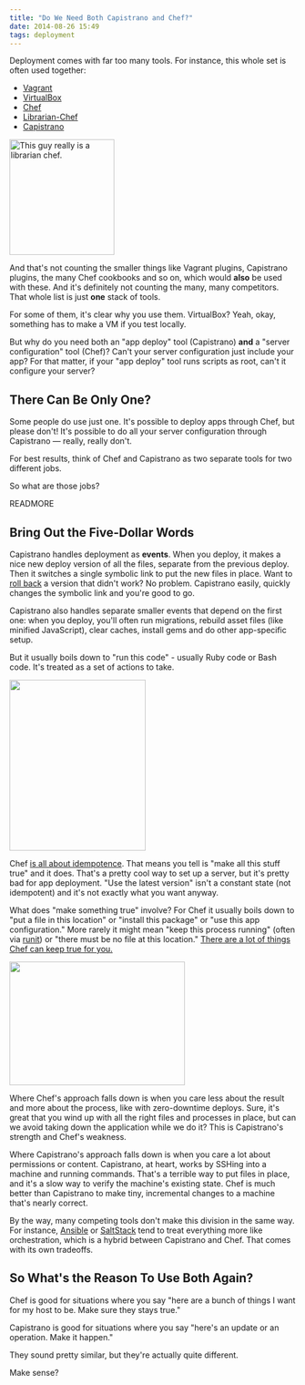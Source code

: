 ```yaml
---
title: "Do We Need Both Capistrano and Chef?"
date: 2014-08-26 15:49
tags: deployment
---
```

Deployment comes with far too many tools. For instance,
this whole set is often used together:

* <a href="http://vagrantup.com">Vagrant</a>
* <a href="http://www.virtualbox.org">VirtualBox</a>
* <a href="http://getchef.com">Chef</a>
* <a href="https://github.com/applicationsonline/librarian-chef">Librarian-Chef</a>
* <a href="http://capistranorb.com">Capistrano</a>

<img src="/images/cap_and_chef/librarian-chef.png#right" width="184" height="203" title="This guy really is a librarian chef."></img>

And that's not counting the smaller things like Vagrant plugins, Capistrano plugins, the many Chef cookbooks and so on, which would <b>also</b> be used with these. And it's
definitely not counting the many, many competitors. That whole list is just <b>one</b> stack of tools.

For some of them, it's clear why you use them. VirtualBox? Yeah, okay, something has to make a VM if you test locally.

But why do you need both an "app deploy" tool (Capistrano) <b>and</b> a "server configuration" tool (Chef)? Can't your server configuration just include your app? For that matter, if your "app deploy" tool runs scripts as root, can't it configure your server?

## There Can Be Only One?

Some people do use just one. It's possible to deploy apps through Chef,
but please don't! It's possible to do all your server configuration through
Capistrano &mdash; really, really don't.

For best results, think of Chef and Capistrano as two separate tools for two different jobs.

So what are those jobs?

READMORE

## Bring Out the Five-Dollar Words

Capistrano handles deployment as <b>events</b>. When you deploy, it makes a nice new deploy version of all the files, separate from the previous deploy. Then it switches a single symbolic link to put the new files in place. Want to <a href="http://stackoverflow.com/questions/496998/how-do-you-roll-back-to-the-previously-deployed-version-with-capistrano">roll back</a> a version that didn't work? No problem. Capistrano easily, quickly changes the symbolic link and you're good to go.

Capistrano also handles separate smaller events that depend on the first one: when you deploy, you'll often run migrations, rebuild asset files (like minified JavaScript), clear caches, install gems and do other app-specific setup.

But it usually boils down to "run this code" - usually Ruby code or Bash code. It's treated as a set of actions to take.

<img src="/images/cap_and_chef/dont-always-write-tests-239x300.jpg#right" width="239" height="300" />

Chef <a href="https://www.chef.io/why-chef/">is all about idempotence</a>. That means you tell is "make all this stuff true" and it does. That's a pretty cool way to set up a server, but it's pretty bad for app deployment. "Use the latest version" isn't a constant state (not idempotent) and it's not exactly what you want anyway.

What does "make something true" involve? For Chef it usually boils down to "put a file in this location" or "install this package" or "use this app configuration." More rarely it might mean "keep this process running" (often via <a href="http://smarden.org/runit/">runit</a>) or "there must be no file at this location." <a href="http://docs.getchef.com/chef/resources.html">There are a lot of things Chef can keep true for you.</a>

<img src="/images/cap_and_chef/make-it-so-captain.jpg#left" width="308" height="217" />

Where Chef's approach falls down is when you care less about the result and more about the process, like with zero-downtime deploys. Sure, it's great that you wind up with all the right files and processes in place, but can we avoid taking down the application while we do it? This is Capistrano's strength and Chef's weakness.

Where Capistrano's approach falls down is when you care a lot about permissions or content. Capistrano, at heart, works by SSHing into a machine and running commands. That's a terrible way to put files in place, and it's a slow way to verify the machine's existing state. Chef is much better than Capistrano to make tiny, incremental changes to a machine that's nearly correct.

By the way, many competing tools don't make this division in the same way. For instance, <a href="http://www.ansible.com">Ansible</a> or <a href="http://www.saltstack.com">SaltStack</a> tend to treat everything more like orchestration, which is a hybrid between Capistrano and Chef. That comes with its own tradeoffs.

## So What's the Reason To Use Both Again?

Chef is good for situations where you say "here are a bunch of things I want for my host to be. Make sure they stays true."

Capistrano is good for situations where you say "here's an update or an operation. Make it happen."

They sound pretty similar, but they're actually quite different.

Make sense?
